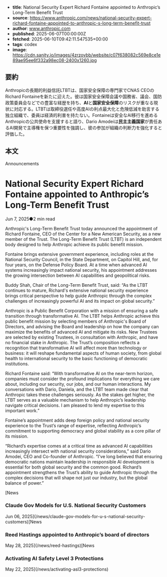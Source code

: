 <!-- metadata -->

- **title**: National Security Expert Richard Fontaine appointed to Anthropic’s Long-Term Benefit Trust
- **source**: https://www.anthropic.com/news/national-security-expert-richard-fontaine-appointed-to-anthropic-s-long-term-benefit-trust
- **author**: www.anthropic.com
- **published**: 2025-06-07T00:00:00Z
- **fetched**: 2025-06-10T09:42:11.547535+00:00
- **tags**: codex
- **image**: https://cdn.sanity.io/images/4zrzovbb/website/c07f638082c569e8ce1e89ae95ee6f332a98ec08-2400x1260.jpg

## 要約

Anthropicの長期的利益信託LTBTは、国家安全保障の専門家でCNAS CEOのRichard Fontaineを新たに迎えた。彼は国家安全保障会議や国務省、議会、国防政策委員会などでの豊富な経歴を持ち、**AI**と**国家安全保障**のリスクが重なる現状に対応する。LTBTは取締役選任や高度AIの利点最大化と危険低減を助言する独立組織で、委員は経済的利害を持たない。Fontaineは安全なAI移行を進めるAnthropicの公共使命を支援すると語り、Dario Amodeiは**民主主義国家**が責任あるAI開発で主導権を保つ重要性を強調し、彼の参加が組織の判断力を強化すると評価した。

## 本文

Announcements

# National Security Expert Richard Fontaine appointed to Anthropic’s Long-Term Benefit Trust

Jun 7, 2025●2 min read

Anthropic's Long-Term Benefit Trust today announced the appointment of Richard Fontaine, CEO of the Center for a New American Security, as a new member of the Trust. The Long-Term Benefit Trust (LTBT) is an independent body designed to help Anthropic achieve its public benefit mission.

Fontaine brings extensive government experience, including roles at the National Security Council, in the State Department, on Capitol Hill, and, for four years, on the Defense Policy Board. At a time when advanced AI systems increasingly impact national security, his appointment addresses the growing intersection between AI capabilities and geopolitical risks.

Buddy Shah, Chair of the Long-Term Benefit Trust, said: “As the LTBT continues to mature, Richard's extensive national security experience brings critical perspective to help guide Anthropic through the complex challenges of increasingly powerful AI and its impact on global security.”

Anthropic is a Public Benefit Corporation with a mission of ensuring a safe transition through transformative AI. The LTBT helps Anthropic achieve this public benefit mission by selecting members of Anthropic's Board of Directors, and advising the Board and leadership on how the company can maximize the benefits of advanced AI and mitigate its risks. New Trustees are selected by existing Trustees, in consultation with Anthropic, and have no financial stake in Anthropic. The Trust’s composition reflects a recognition that transformative AI will affect more than technology or business: it will reshape fundamental aspects of human society, from global health to international security to the basic functioning of democratic institutions.

Richard Fontaine said: “With transformative AI on the near-term horizon, companies must consider the profound implications for everything we care about, including our security, our jobs, and our human interactions. My conversations with Dario, Daniela, and the LTBT team made clear that Anthropic takes these challenges seriously. As the stakes get higher, the LTBT serves as a valuable mechanism to help Anthropic’s leadership navigate critical decisions. I am pleased to lend my expertise to this important work.”

Fontaine’s appointment adds deep foreign policy and national security experience to the Trust’s range of expertise, reflecting Anthropic’s commitment to supporting democracy and global stability as a core pillar of its mission.

“Richard’s expertise comes at a critical time as advanced AI capabilities increasingly intersect with national security considerations,” said Dario Amodei, CEO and Co-founder of Anthropic. “I've long believed that ensuring democratic nations maintain leadership in responsible AI development is essential for both global security and the common good. Richard’s appointment strengthens the Trust’s ability to guide Anthropic through the complex decisions that will shape not just our industry, but the global balance of power.”

[News

### Claude Gov Models for U.S. National Security Customers

Jun 06, 2025](/news/claude-gov-models-for-u-s-national-security-customers)[News

### Reed Hastings appointed to Anthropic’s board of directors

May 28, 2025](/news/reed-hastings)[News

### Activating AI Safety Level 3 Protections

May 22, 2025](/news/activating-asl3-protections)

